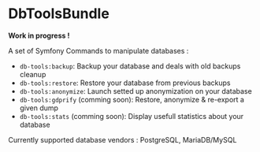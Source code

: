 # DbToolsBundle

**Work in progress !**

A set of Symfony Commands to manipulate databases :

- `db-tools:backup`: Backup your database and deals with old backups cleanup
- `db-tools:restore`: Restore your database from previous backups
- `db-tools:anonymize`: Launch setted up anonymization on your database
- `db-tools:gdprify` (comming soon): Restore, anonymize & re-export a given dump 
- `db-tools:stats` (comming soon): Display usefull statistics about your database

Currently supported database vendors : PostgreSQL, MariaDB/MySQL
